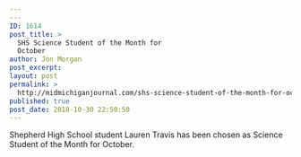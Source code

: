 ```yaml
---
---
ID: 1614
post_title: >
  SHS Science Student of the Month for
  October
author: Jon Morgan
post_excerpt:
layout: post
permalink: >
  http://midmichiganjournal.com/shs-science-student-of-the-month-for-october
published: true
post_date: 2018-10-30 22:50:50
---
```

Shepherd High School student Lauren Travis has been chosen as Science Student of the Month for October.